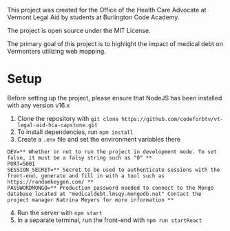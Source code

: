 This project was created for the Office of the Health Care Advocate at Vermont Legal Aid by students at Burlington Code Academy.

The project is open source under the MIT License.

The primary goal of this project is to highlight the impact of medical debt on Vermonters utilizing web mapping.

# Setup
Before setting up the project, please ensure that NodeJS has been installed with any version v16.x

1. Clone the repository with `git clone https://github.com/codeforbtv/vt-legal-aid-hca-capstone.git`
2. To install dependencies, run `npm install`
3. Create a `.env` file and set the environment variables there
```
DEV=** Whether or not to run the project in development mode. To set false, it must be a falsy string such as "0" **
PORT=5001
SESSION_SECRET=** Secret to be used to authenticate sessions with the front-end, generate and fill in with a tool such as https://randomkeygen.com/ **
PASSWORDMONGO=** Production password needed to connect to the Mongo database located at "medicaldebt.lmsqy.mongodb.net" Contact the project manager Katrina Meyers for more information **
```
4. Run the server with `npm start`
5. In a separate terminal, run the front-end with `npm run startReact`